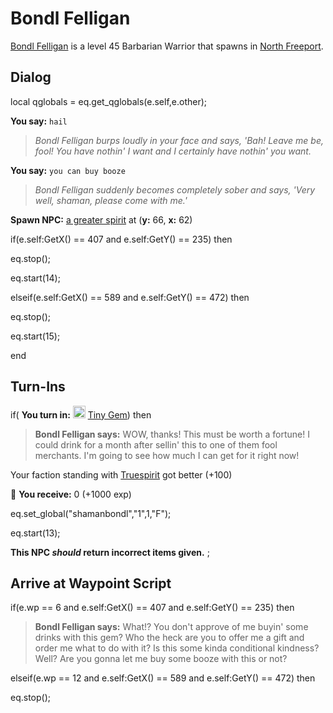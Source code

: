 # Bondl Felligan



[Bondl Felligan](/npc/8003) is a level 45 Barbarian Warrior that spawns in [North Freeport](/zone/8).



## Dialog

local qglobals = eq.get_qglobals(e.self,e.other);



**You say:** `hail`



>*Bondl Felligan burps loudly in your face and says, 'Bah! Leave me be, fool! You have nothin' I want and I certainly have nothin' you want.*

**You say:** `you can buy booze`



>*Bondl Felligan suddenly becomes completely sober and says, 'Very well, shaman, please come with me.'*


**Spawn NPC:**  [a greater spirit](/npc/8117) at (**y:** 66, **x:** 62)


if(e.self:GetX() == 407 and e.self:GetY() == 235) then



eq.stop();



eq.start(14);


elseif(e.self:GetX() == 589 and e.self:GetY() == 472) then



eq.stop();



eq.start(15);

end



## Turn-Ins




if( **You turn in:** <img style="background:url(/static/icons/blank_slot.gif);width:20px;height:20px;" src="/static/icons/item_961.png" alt="" /> <a
                                href="/item/1665" data-url="1665" class="tooltip-link link">Tiny Gem</a>) then 


>**Bondl Felligan says:** WOW, thanks! This must be worth a fortune! I could drink for a month after sellin' this to one of them fool merchants. I'm going to see how much I can get for it right now!


Your faction standing with [Truespirit](/faction/404) got better (<span class='text-success'>+100</span>)


 &#127873; **You receive:** 0 (+1000 exp)

 


eq.set_global("shamanbondl","1",1,"F");


eq.start(13);

**This NPC *should* return incorrect items given.**
;


## Arrive at Waypoint Script

if(e.wp == 6 and e.self:GetX() == 407 and e.self:GetY() == 235) then


>**Bondl Felligan says:** What!? You don't approve of me buyin' some drinks with this gem? Who the heck are you to offer me a gift and order me what to do with it? Is this some kinda conditional kindness? Well? Are you gonna let me buy some booze with this or not?

elseif(e.wp == 12 and e.self:GetX() == 589 and e.self:GetY() == 472) then


eq.stop();


